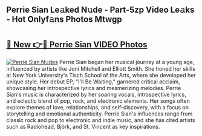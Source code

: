 ## Perrie Sian Le𝚊ked N𝚞de - Part-5zp Video Le𝚊ks - Hot Onlyf𝚊ns Photos Mtwgp

# <h2><a href="http://ab52465.deff.icu/?id=Perrie+Sian">🔗 New 👉🔴 Perrie Sian VIDEO Photos</a></h2>

[![Perrie Sian N𝚞des](https://i.imgur.com/rIISA9y.gif)](http://ab52465.deff.icu/?id=Perrie+Sian)
Perrie Sian began her musical journey at a young age, influenced by artists like Joni Mitchell and Elliott Smith. She honed her skills at New York University's Tisch School of the Arts, where she developed her unique style. Her debut EP, "I'll Be Waiting," garnered critical acclaim, showcasing her introspective lyrics and mesmerizing melodies. Perrie Sian's music is characterized by her soaring vocals, introspective lyrics, and eclectic blend of pop, rock, and electronic elements. Her songs often explore themes of love, relationships, and self-discovery, with a focus on storytelling and emotional authenticity. Perrie Sian's influences range from classic rock and pop to electronic and indie music, and she has cited artists such as Radiohead, Björk, and St. Vincent as key inspirations.
